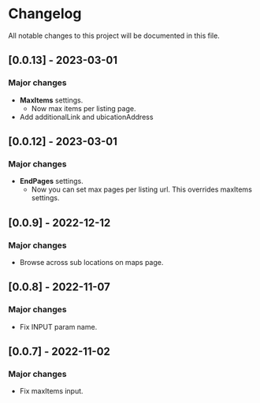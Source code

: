 
# Changelog

All notable changes to this project will be documented in this file.
## [0.0.13] - 2023-03-01

### Major changes

- **MaxItems** settings.
  - Now max items per listing page.
- Add additionalLink and ubicationAddress

## [0.0.12] - 2023-03-01

### Major changes

- **EndPages** settings.
  - Now you can set max pages per listing url. This overrides maxItems settings.
## [0.0.9] - 2022-12-12

### Major changes

- Browse across sub locations on maps page.

## [0.0.8] - 2022-11-07

### Major changes

- Fix INPUT param name.

## [0.0.7] - 2022-11-02

### Major changes

- Fix maxItems input.
